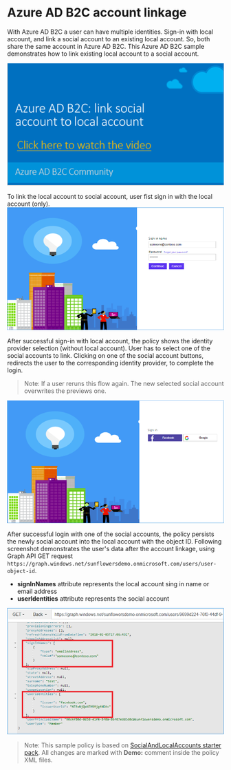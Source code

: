 # Azure AD B2C account linkage

With Azure AD B2C a user can have multiple identities. Sign-in with local account, and link a social account to an existing local account. So, both share the same account in Azure AD B2C. This Azure AD B2C sample demonstrates how to link existing local account to a social account. 

[![Account linkage video](media/link-to-youtube.png)](https://youtu.be/2mogZPRdKBU)

To link the local account to social account, user fist sign in with the local account (only).
![Sign-in](media/AccountLinkage-1.png)

After successful sign-in with local account, the policy shows the identity provider selection (without local account). User has to select one of the social accounts to link. Clicking on one of the social account buttons, redirects the user to the corresponding identity provider, to complete the login.

> Note:  If a user reruns this flow again. The new selected social account overwrites the previews one.

![Select the identity provider](media/AccountLinkage-2.png)

After successful login with one of the social accounts, the policy persists the newly social account into the local account with the object ID. Following screenshot demonstrates the user's data after the account linkage, using Graph API GET request `https://graph.windows.net/sunflowersdemo.onmicrosoft.com/users/user-object-id`. 
* **signInNames** attribute represents the local account sing in name or email address
* **userIdentities** attribute represents the social account

![Graph call](media/AccountLinkage-3.png)

> Note:  This sample policy is based on [SocialAndLocalAccounts starter pack](../../../SocialAndLocalAccounts). All changes are marked with **Demo:** comment inside the policy XML files.
